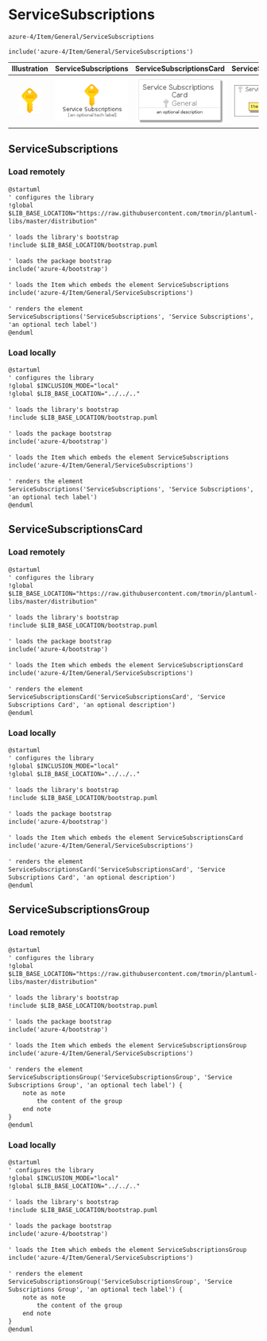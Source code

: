 # ServiceSubscriptions


```text
azure-4/Item/General/ServiceSubscriptions
```

```text
include('azure-4/Item/General/ServiceSubscriptions')
```



| Illustration | ServiceSubscriptions | ServiceSubscriptionsCard | ServiceSubscriptionsGroup |
| :---: | :---: | :---: | :---: |
| ![illustration for Illustration](../../../azure-4/Item/General/ServiceSubscriptions.png) | ![illustration for ServiceSubscriptions](../../../azure-4/Item/General/ServiceSubscriptions.Local.png) | ![illustration for ServiceSubscriptionsCard](../../../azure-4/Item/General/ServiceSubscriptionsCard.Local.png) | ![illustration for ServiceSubscriptionsGroup](../../../azure-4/Item/General/ServiceSubscriptionsGroup.Local.png) |




## ServiceSubscriptions

### Load remotely
```plantuml
@startuml
' configures the library
!global $LIB_BASE_LOCATION="https://raw.githubusercontent.com/tmorin/plantuml-libs/master/distribution"

' loads the library's bootstrap
!include $LIB_BASE_LOCATION/bootstrap.puml

' loads the package bootstrap
include('azure-4/bootstrap')

' loads the Item which embeds the element ServiceSubscriptions
include('azure-4/Item/General/ServiceSubscriptions')

' renders the element
ServiceSubscriptions('ServiceSubscriptions', 'Service Subscriptions', 'an optional tech label')
@enduml
```

### Load locally
```plantuml
@startuml
' configures the library
!global $INCLUSION_MODE="local"
!global $LIB_BASE_LOCATION="../../.."

' loads the library's bootstrap
!include $LIB_BASE_LOCATION/bootstrap.puml

' loads the package bootstrap
include('azure-4/bootstrap')

' loads the Item which embeds the element ServiceSubscriptions
include('azure-4/Item/General/ServiceSubscriptions')

' renders the element
ServiceSubscriptions('ServiceSubscriptions', 'Service Subscriptions', 'an optional tech label')
@enduml
```

## ServiceSubscriptionsCard

### Load remotely
```plantuml
@startuml
' configures the library
!global $LIB_BASE_LOCATION="https://raw.githubusercontent.com/tmorin/plantuml-libs/master/distribution"

' loads the library's bootstrap
!include $LIB_BASE_LOCATION/bootstrap.puml

' loads the package bootstrap
include('azure-4/bootstrap')

' loads the Item which embeds the element ServiceSubscriptionsCard
include('azure-4/Item/General/ServiceSubscriptions')

' renders the element
ServiceSubscriptionsCard('ServiceSubscriptionsCard', 'Service Subscriptions Card', 'an optional description')
@enduml
```

### Load locally
```plantuml
@startuml
' configures the library
!global $INCLUSION_MODE="local"
!global $LIB_BASE_LOCATION="../../.."

' loads the library's bootstrap
!include $LIB_BASE_LOCATION/bootstrap.puml

' loads the package bootstrap
include('azure-4/bootstrap')

' loads the Item which embeds the element ServiceSubscriptionsCard
include('azure-4/Item/General/ServiceSubscriptions')

' renders the element
ServiceSubscriptionsCard('ServiceSubscriptionsCard', 'Service Subscriptions Card', 'an optional description')
@enduml
```

## ServiceSubscriptionsGroup

### Load remotely
```plantuml
@startuml
' configures the library
!global $LIB_BASE_LOCATION="https://raw.githubusercontent.com/tmorin/plantuml-libs/master/distribution"

' loads the library's bootstrap
!include $LIB_BASE_LOCATION/bootstrap.puml

' loads the package bootstrap
include('azure-4/bootstrap')

' loads the Item which embeds the element ServiceSubscriptionsGroup
include('azure-4/Item/General/ServiceSubscriptions')

' renders the element
ServiceSubscriptionsGroup('ServiceSubscriptionsGroup', 'Service Subscriptions Group', 'an optional tech label') {
    note as note
        the content of the group
    end note
}
@enduml
```

### Load locally
```plantuml
@startuml
' configures the library
!global $INCLUSION_MODE="local"
!global $LIB_BASE_LOCATION="../../.."

' loads the library's bootstrap
!include $LIB_BASE_LOCATION/bootstrap.puml

' loads the package bootstrap
include('azure-4/bootstrap')

' loads the Item which embeds the element ServiceSubscriptionsGroup
include('azure-4/Item/General/ServiceSubscriptions')

' renders the element
ServiceSubscriptionsGroup('ServiceSubscriptionsGroup', 'Service Subscriptions Group', 'an optional tech label') {
    note as note
        the content of the group
    end note
}
@enduml
```

